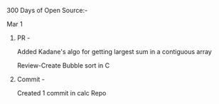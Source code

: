300 Days of Open Source:-

Mar 1

1. PR -  

   Added Kadane's algo for getting largest sum in a contiguous array
   
   Review-Create Bubble sort in C

2. Commit -
   
   Created 1 commit in calc Repo
 

